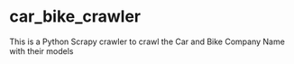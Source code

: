 # car_bike_crawler
This is a Python Scrapy crawler to crawl the Car and Bike Company Name with their models
